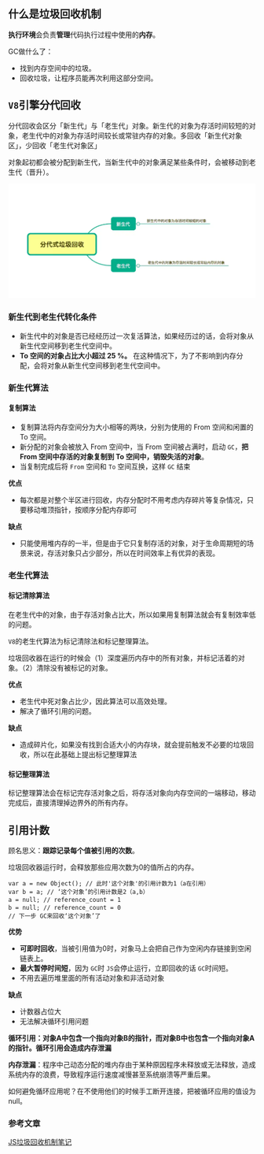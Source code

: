 ## 什么是垃圾回收机制

**执行环境**会负责**管理**代码执行过程中使用的**内存**。

GC做什么了：

- 找到内存空间中的垃圾。
- 回收垃圾，让程序员能再次利用这部分空间。

## `V8`引擎分代回收

分代回收会区分「新生代」与「老生代」对象。新生代的对象为存活时间较短的对象，老生代中的对象为存活时间较长或常驻内存的对象。多回收「新生代对象区」，少回收「老生代对象区」

对象起初都会被分配到新生代，当新生代中的对象满足某些条件时，会被移动到老生代（晋升）。

![img](images/1666705188841473)

### 新生代到老生代转化条件

- 新生代中的对象是否已经经历过一次复活算法，如果经历过的话，会将对象从新生代空间移到老生代空间中。
- **To 空间的对象占比大小超过 25 %。** 在这种情况下，为了不影响到内存分配，会将对象从新生代空间移到老生代空间中。

### 新生代算法

#### 复制算法

- 复制算法将内存空间分为大小相等的两块，分别为使用的 From 空间和闲置的 To 空间。
- 新分配的对象会被放入 From 空间中，当 From 空间被占满时，启动 `GC`，**把 From 空间中存活的对象复制到 To 空间中，销毁失活的对象**。
- 当复制完成后将 `From` 空间和 `To` 空间互换，这样 `GC` 结束

**优点**

- 每次都是对整个半区进行回收，内存分配时不用考虑内存碎片等复杂情况，只要移动堆顶指针，按顺序分配内存即可

**缺点**

- 只能使用堆内存的一半，但是由于它只复制存活的对象，对于生命周期短的场景来说，存活对象只占少部分，所以在时间效率上有优异的表现。

### 老生代算法

#### 标记清除算法

在老生代中的对象，由于存活对象占比大，所以如果用复制算法就会有复制效率低的问题。

`V8`的老生代算法为标记清除法和标记整理算法。

垃圾回收器在运行的时候会（1）深度遍历内存中的所有对象，并标记活着的对象。（2）清除没有被标记的对象。

**优点**

- 老生代中死对象占比少，因此算法可以高效处理。
- 解决了循环引用的问题。

**缺点**

- 造成碎片化，如果没有找到合适大小的内存块，就会提前触发不必要的垃圾回收，所以在此基础上提出标记整理算法

#### 标记整理算法

标记整理算法会在标记完存活对象之后，将存活对象向内存空间的一端移动，移动完成后，直接清理掉边界外的所有内存。

## 引用计数

顾名思义：**跟踪记录每个值被引用的次数**。

垃圾回收器运行时，会释放那些应用次数为0的值所占的内存。

```
var a = new Object(); // 此时'这个对象'的引用计数为1（a在引用）
var b = a; // ‘这个对象’的引用计数是2（a,b）
a = null; // reference_count = 1
b = null; // reference_count = 0 
// 下一步 GC来回收‘这个对象’了
```

**优势**

- **可即时回收**，当被引用值为0时，对象马上会把自己作为空闲内存链接到空闲链表上。
- **最大暂停时间短**，因为 `GC`时 `JS`会停止运行，立即回收的话 `GC`时间短。
- 不用去遍历堆里面的所有活动对象和非活动对象

**缺点**

- 计数器占位大
- 无法解决循环引用问题

**循环引用：**对象A中包含一个指向对象B的指针，而对象B中也包含一个指向对象A的指针。循环引用会造成**内存泄漏**

**内存泄漏**：程序中己动态分配的堆内存由于某种原因程序未释放或无法释放，造成系统内存的浪费，导致程序运行速度减慢甚至系统崩溃等严重后果。

如何避免循环应用呢？在不使用他们的时候手工断开连接，把被循环应用的值设为null。

### 参考文章

[JS垃圾回收机制笔记](https://juejin.im/post/6844903695721709581#heading-17)
